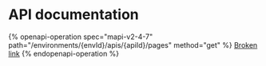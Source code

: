 # API documentation

{% openapi-operation spec="mapi-v2-4-7" path="/environments/{envId}/apis/{apiId}/pages" method="get" %}
[Broken link](https://raw.githubusercontent.com/gravitee-io/gravitee-api-management/refs/tags/4.7.5/gra[…]ent-v2-rest/src/main/resources/openapi/openapi-apis.yaml)
{% endopenapi-operation %}
